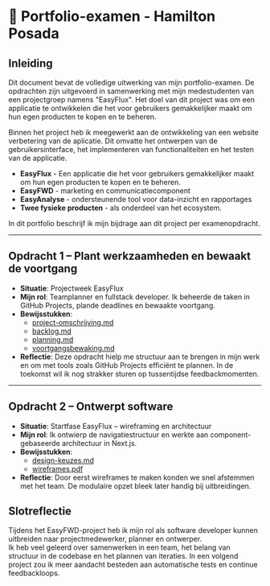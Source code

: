 # 📘 Portfolio-examen - Hamilton Posada 

## Inleiding

Dit document bevat de volledige uitwerking van mijn portfolio-examen. De opdrachten zijn uitgevoerd in samenwerking met mijn medestudenten van een projectgroep namens "EasyFlux". Het doel van dit project was om een applicatie te ontwikkelen die het voor gebruikers gemakkelijker maakt om hun egen producten te kopen en te beheren. 

Binnen het project heb ik meegewerkt aan de ontwikkeling van een website verbetering van de aplicatie. Dit omvatte het ontwerpen van de gebruikersinterface, het implementeren van functionaliteiten en het testen van de applicatie.

- **EasyFlux** - Een applicatie die het voor gebruikers gemakkelijker maakt om hun egen producten te kopen en te beheren.
- **EasyFWD** - marketing en communicatiecomponent
- **EasyAnalyse** -  ondersteunende tool voor data-inzicht en rapportages
- **Twee fysieke producten** -  als onderdeel van het ecosystem.

In dit portfolio beschrijf ik mijn bijdrage aan dit project per examenopdracht.

---

## Opdracht 1 – Plant werkzaamheden en bewaakt de voortgang

- **Situatie**: Projectweek EasyFlux
- **Mijn rol**: Teamplanner en fullstack developer. Ik beheerde de taken in GitHub Projects, plande deadlines en bewaakte voortgang.
- **Bewijsstukken**:
  - [project-omschrijving.md](./opdracht-1-werkzaamheden/project-omschrijving.md)
  - [backlog.md](./opdracht-1-werkzaamheden/backlog.md)
  - [planning.md](./opdracht-1-werkzaamheden/planning.md)
  - [voortgangsbewaking.md](./opdracht-1-werkzaamheden/voortgangsbewaking.md)
- **Reflectie**: Deze opdracht hielp me structuur aan te brengen in mijn werk en om met tools zoals GitHub Projects efficiënt te plannen. In de toekomst wil ik nog strakker sturen op tussentijdse feedbackmomenten.

---

## Opdracht 2 – Ontwerpt software

- **Situatie**: Startfase EasyFlux – wireframing en architectuur
- **Mijn rol**: Ik ontwierp de navigatiestructuur en werkte aan component-gebaseerde architectuur in Next.js.
- **Bewijsstukken**:
  - [design-keuzes.md](./opdracht-2-ontwerp/design-keuzes.md)
  - [wireframes.pdf](./opdracht-2-ontwerp/wireframes.pdf)
- **Reflectie**: Door eerst wireframes te maken konden we snel afstemmen met het team. De modulaire opzet bleek later handig bij uitbreidingen.



## Slotreflectie

Tijdens het EasyFWD-project heb ik mijn rol als software developer kunnen uitbreiden naar projectmedewerker, planner en ontwerper.  
Ik heb veel geleerd over samenwerken in een team, het belang van structuur in de codebase en het plannen van iteraties. 
In een volgend project zou ik meer aandacht besteden aan automatische tests en continue feedbackloops.